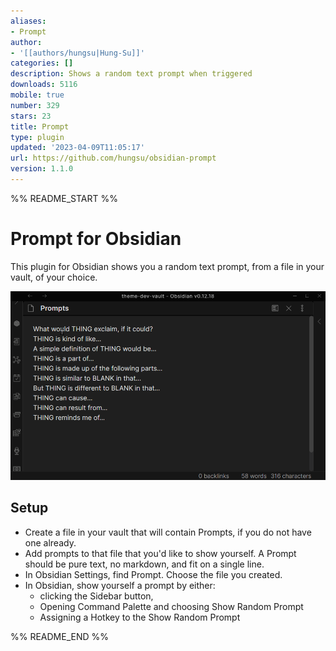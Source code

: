 ```yaml
---
aliases:
- Prompt
author:
- '[[authors/hungsu|Hung-Su]]'
categories: []
description: Shows a random text prompt when triggered
downloads: 5116
mobile: true
number: 329
stars: 23
title: Prompt
type: plugin
updated: '2023-04-09T11:05:17'
url: https://github.com/hungsu/obsidian-prompt
version: 1.1.0
---
```


%% README_START %%

# Prompt for Obsidian

This plugin for Obsidian shows you a random text prompt, from a file in your vault, of your choice.

![prompt in use with mouse](https://raw.githubusercontent.com/hungsu/obsidian-prompt/master/screencast.gif)

## Setup

- Create a file in your vault that will contain Prompts, if you do not have one already.
- Add prompts to that file that you'd like to show yourself. A Prompt should be pure text, no markdown, and fit on a single line.
- In Obsidian Settings, find Prompt. Choose the file you created.
- In Obsidian, show yourself a prompt by either:
  - clicking the Sidebar button,
  - Opening Command Palette and choosing Show Random Prompt
  - Assigning a Hotkey to the Show Random Prompt


%% README_END %%